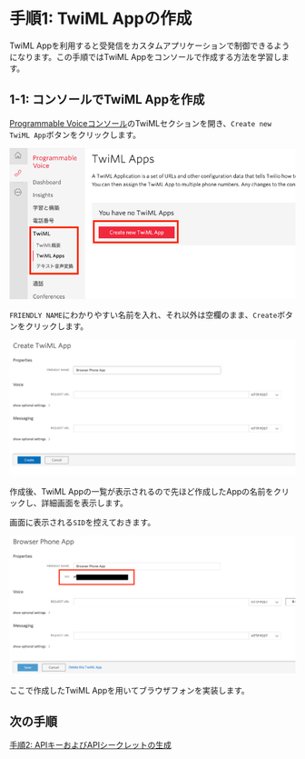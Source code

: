 #  手順1: TwiML Appの作成

TwiML Appを利用すると受発信をカスタムアプリケーションで制御できるようになります。この手順ではTwiML Appをコンソールで作成する方法を学習します。

## 1-1: コンソールでTwiML Appを作成

[Programmable Voiceコンソール](https://jp.twilio.com/console/voice/twiml/apps)のTwiMLセクションを開き、`Create new TwiML App`ボタンをクリックします。

![TwiML App](../assets/02-Create-TwiML-App.png)

`FRIENDLY NAME`にわかりやすい名前を入れ、それ以外は空欄のまま、`Create`ボタンをクリックします。

![TwiML App - Create](../assets/02-Create-TwiML-App-2.png)

作成後、TwiML Appの一覧が表示されるので先ほど作成したAppの名前をクリックし、詳細画面を表示します。

画面に表示される`SID`を控えておきます。

![TwiML App - SID](../assets/02-TwiML-App-Sid.png)

ここで作成したTwiML Appを用いてブラウザフォンを実装します。

## 次の手順

[手順2: APIキーおよびAPIシークレットの生成](02-Generate-API-Key-Secret.md)